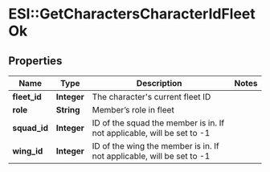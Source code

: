 # ESI::GetCharactersCharacterIdFleetOk

## Properties
Name | Type | Description | Notes
------------ | ------------- | ------------- | -------------
**fleet_id** | **Integer** | The character&#x27;s current fleet ID | 
**role** | **String** | Member’s role in fleet | 
**squad_id** | **Integer** | ID of the squad the member is in. If not applicable, will be set to -1 | 
**wing_id** | **Integer** | ID of the wing the member is in. If not applicable, will be set to -1 | 

